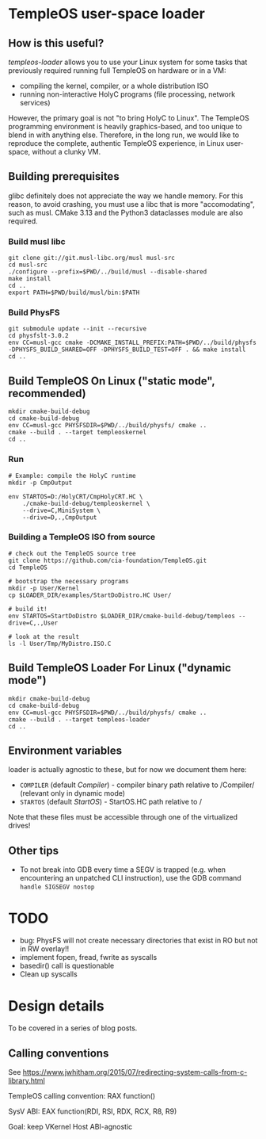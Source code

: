 # TempleOS user-space loader

## How is this useful?

_templeos-loader_ allows you to use your Linux system for some tasks that previously required running full TempleOS on hardware or in a VM:

- compiling the kernel, compiler, or a whole distribution ISO
- running non-interactive HolyC programs (file processing, network services)

However, the primary goal is not "to bring HolyC to Linux". The TempleOS programming environment is heavily graphics-based, and too unique to blend in with anything else. Therefore, in the long run, we would like to reproduce the complete, authentic TempleOS experience, in Linux user-space, without a clunky VM. 

## Building prerequisites

glibc definitely does not appreciate the way we handle memory.
For this reason, to avoid crashing, you must use a libc that is more "accomodating", such as musl.
CMake 3.13 and the Python3 dataclasses module are also required.

### Build musl libc

    git clone git://git.musl-libc.org/musl musl-src
    cd musl-src
    ./configure --prefix=$PWD/../build/musl --disable-shared
    make install
    cd ..
    export PATH=$PWD/build/musl/bin:$PATH

### Build PhysFS

    git submodule update --init --recursive
    cd physfslt-3.0.2
    env CC=musl-gcc cmake -DCMAKE_INSTALL_PREFIX:PATH=$PWD/../build/physfs -DPHYSFS_BUILD_SHARED=OFF -DPHYSFS_BUILD_TEST=OFF . && make install
    cd ..

## Build TempleOS On Linux ("static mode", recommended)

    mkdir cmake-build-debug
    cd cmake-build-debug
    env CC=musl-gcc PHYSFSDIR=$PWD/../build/physfs/ cmake ..
    cmake --build . --target templeoskernel
    cd ..

### Run

    # Example: compile the HolyC runtime
    mkdir -p CmpOutput

    env STARTOS=D:/HolyCRT/CmpHolyCRT.HC \
        ./cmake-build-debug/templeoskernel \
        --drive=C,MiniSystem \
        --drive=D,.,CmpOutput

### Building a TempleOS ISO from source

    # check out the TempleOS source tree
    git clone https://github.com/cia-foundation/TempleOS.git
    cd TempleOS

    # bootstrap the necessary programs
    mkdir -p User/Kernel
    cp $LOADER_DIR/examples/StartDoDistro.HC User/

    # build it!
    env STARTOS=StartDoDistro $LOADER_DIR/cmake-build-debug/templeos --drive=C,.,User

    # look at the result
    ls -l User/Tmp/MyDistro.ISO.C

## Build TempleOS Loader For Linux ("dynamic mode")

    mkdir cmake-build-debug
    cd cmake-build-debug
    env CC=musl-gcc PHYSFSDIR=$PWD/../build/physfs/ cmake ..
    cmake --build . --target templeos-loader
    cd ..

## Environment variables

loader is actually agnostic to these, but for now we document them here:

- `COMPILER` (default _Compiler_) - compiler binary path relative to /Compiler/ (relevant only in dynamic mode)
- `STARTOS` (default _StartOS_) - StartOS.HC path relative to /

Note that these files must be accessible through one of the virtualized drives!

## Other tips

- To not break into GDB every time a SEGV is trapped (e.g. when encountering an unpatched CLI instruction), use the GDB command `handle SIGSEGV nostop`

# TODO

- bug: PhysFS will not create necessary directories that exist in RO but not in RW overlay!!
- implement fopen, fread, fwrite as syscalls
- basedir() call is questionable
- Clean up syscalls

# Design details

To be covered in a series of blog posts.

## Calling conventions

See https://www.jwhitham.org/2015/07/redirecting-system-calls-from-c-library.html

TempleOS calling convention: RAX function(<arguments on stack>)

SysV ABI: EAX function(RDI, RSI, RDX, RCX, R8, R9)

Goal: keep VKernel Host ABI-agnostic
